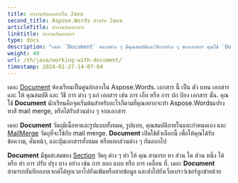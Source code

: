```yaml
---
title: ทํางานกับเอกสารใน Java
second_title: Aspose.Words สําหรับ Java
articleTitle: ทํางานกับเอกสาร
linktitle: ทํางานกับเอกสาร
type: docs
description: "เดอะ `Document` คลาสต่าง ๆ มีคุณสมบัติและวิธีการต่าง ๆ ของเอกสาร คุณใช้ `Document` นักเรียนคือจุดเริ่มต้นสําหรับอะไรก็ตามที่คุณอยากจะทํา Aspose.Words สําหรับ Java. เดอะ `Document` สามารถบันทึกออบเจกต์ไปยังแฟ้มหรือสายข้อมูล และส่งไปยังเบราว์เซอร์ด้วย"
weight: 40
url: /th/java/working-with-document/
timestamp: 2024-01-27-14-07-04
---
```


เดอะ [Document](https://reference.aspose.com/words/java/com.aspose.words/document/) ห้องเรียนเป็นศูนย์กลางใน Aspose.Words. เอกสาร นี้ เป็น ตัว แทน เอกสาร และ ให้ คุณสมบัติ และ วิธี การ ต่าง ๆ แก่ เอกสาร เช่น การ เก็บ หรือ การ ปก ป้อง เอกสาร นั้น. คุณใช้ **Document** นักเรียนคือจุดเริ่มต้นสําหรับอะไรก็ตามที่คุณอยากจะทํา Aspose.Wordsแปรงทาสี mail merge, หรือได้รับส่วนต่าง ๆ จากเอกสาร

เดอะ **Document** วัตถุมีเนื้อหาและรูปแบบทั้งหมด, รูปแบบ, คุณสมบัติภายในและกําหนดเอง และ [MailMerge](https://reference.aspose.com/words/java/com.aspose.words/mailmerge/) วัตถุที่จะใช้กับ mail merge. **Document** เปิดใช้ตัวเลือกนี้ เพื่อให้คุณได้รับข้อความ, คั่นหน้า, และปุ่มเอกสารทั้งหมด หรือแยกส่วนต่าง ๆ กันออกไป

**Document** มีชุดสะสมของ [Section](https://reference.aspose.com/words/java/com.aspose.words/section/) วัตถุ ต่าง ๆ ทํา ให้ คุณ สามารถ หา ส่วน ใด ส่วน หนึ่ง ได้ หรือ ทํา การ ปรับ ปรุง บาง อย่าง เช่น การ ลอก แบบ หรือ การ เคลื่อน ที่. เดอะ **Document** สามารถบันทึกออบเจกต์ได้ทุกเวลาไปยังแฟ้มหรือสายข้อมูล และส่งไปยังเว็บเบราว์เซอร์ลูกข่ายด้วย
